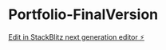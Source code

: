 # Portfolio-FinalVersion

[Edit in StackBlitz next generation editor ⚡️](https://stackblitz.com/~/github.com/yoman38/Portfolio-FinalVersion)
